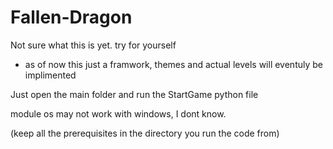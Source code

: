 # Fallen-Dragon

Not sure what this is yet. try for yourself
* as of now this just a framwork, themes and actual levels will eventuly be implimented

Just open the main folder and run the StartGame python file

module os may not work with windows, I dont know.

(keep all the prerequisites in the directory you run the code from)

